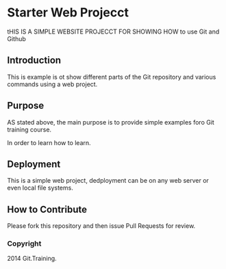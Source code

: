 # Starter Web Projecct

tHIS IS A SIMPLE WEBSITE PROJECCT FOR SHOWING HOW to use Git and Github

## Introduction

This is example is ot show different parts of the Git repository and various commands using a web project. 


## Purpose

AS stated above, the main purpose is to provide simple examples foro Git training course. 

In order to learn how to learn.

## Deployment

This is a simple web project, dedployment can be on any web server or even local file systems.

## How to Contribute
Please fork this repository and then issue Pull Requests for review.

### Copyright

2014 Git.Training.

